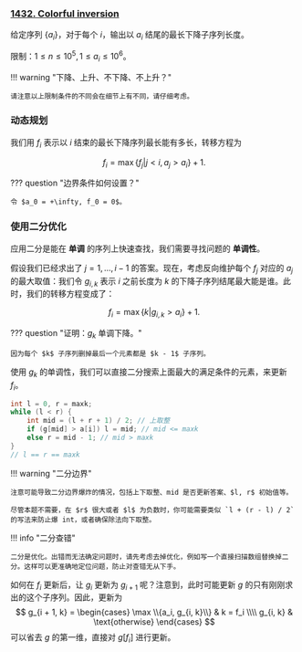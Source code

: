 ### [1432. Colorful inversion](https://acm.sjtu.edu.cn/OnlineJudge/problem/1432)

给定序列 $\{a_i\}$，对于每个 $i$，输出以 $a_i$ 结尾的最长下降子序列长度。

限制：$1 \leq n \leq 10^5, 1 \leq a_i \leq 10 ^ 6$。


!!! warning "下降、上升、不下降、不上升？"

    请注意以上限制条件的不同会在细节上有不同，请仔细考虑。

### 动态规划

我们用 $f_i$ 表示以 $i$ 结束的最长下降序列最长能有多长，转移方程为

$$ f_i = \max\{f_j | j < i, a_j > a_i\} + 1.$$

??? question "边界条件如何设置？"

    令 $a_0 = +\infty, f_0 = 0$。


### 使用二分优化

应用二分是能在 **单调** 的序列上快速查找，我们需要寻找问题的 **单调性**。

假设我们已经求出了 $j = 1, \dots, i - 1$ 的答案。现在，考虑反向维护每个 $f_j$ 对应的 $a_j$ 的最大取值：我们令 $g_{i,k}$ 表示 $i$ 之前长度为 $k$ 的下降子序列结尾最大能是谁。此时，我们的转移方程变成了：

$$ f_i = \max \{k | g_{i,k} > a_i\} + 1. $$

??? question "证明：$g_k$ 单调下降。"

    因为每个 $k$ 子序列删掉最后一个元素都是 $k - 1$ 子序列。

使用 $g_k$ 的单调性，我们可以直接二分搜索上面最大的满足条件的元素，来更新 $f_i$。

```cpp
int l = 0, r = maxk;
while (l < r) {
    int mid = (l + r + 1) / 2; // 上取整
    if (g[mid] > a[i]) l = mid; // mid <= maxk
    else r = mid - 1; // mid > maxk
}
// l == r == maxk
```
!!! warning "二分边界"

    注意可能导致二分边界爆炸的情况，包括上下取整、mid 是否更新答案、$l, r$ 初始值等。

    尽管本题不需要，在 $r$ 很大或者 $l$ 为负数时，你可能需要类似 `l + (r - l) / 2` 的写法来防止爆 int，或者确保除法向下取整。

!!! info "二分查错"

    二分是优化。出错而无法确定问题时，请先考虑去掉优化，例如写一个直接扫描数组替换掉二分。这样可以更准确地定位问题，防止对查错无从下手。

如何在 $f_i$ 更新后，让 $g_{i}$ 更新为 $g_{i + 1}$ 呢？注意到，此时可能更新 $g$ 的只有刚刚求出的这个子序列。因此，更新为
$$
g_{i + 1, k} =
\begin{cases}
\max \\{a_i, g_{i, k}\\} & k = f_i \\\\
g_{i, k} & \text{otherwise}
\end{cases}
$$
可以省去 $g$ 的第一维，直接对 $g[f_i]$ 进行更新。
